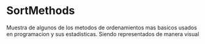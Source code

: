 # SortMethods
Muestra de algunos de los metodos de ordenamientos mas basicos usados en programacion y sus estadisticas. Siendo representados de manera visual 

